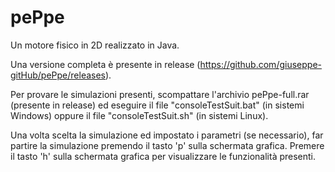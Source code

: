 # pePpe

Un motore fisico in 2D realizzato in Java.

Una versione completa è presente in release (https://github.com/giuseppe-gitHub/pePpe/releases).

Per provare le simulazioni presenti, scompattare l'archivio pePpe-full.rar (presente in release) ed eseguire il file "consoleTestSuit.bat" (in sistemi Windows) oppure il file "consoleTestSuit.sh" (in sistemi Linux).

Una volta scelta la simulazione ed impostato i parametri (se necessario), far partire la simulazione premendo il tasto 'p' sulla schermata grafica.
Premere il tasto 'h' sulla schermata grafica per visualizzare le funzionalità presenti.

